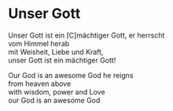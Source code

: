 # Unser Gott

Unser Gott ist ein [C]mächtiger Gott, er herrscht  
vom Himmel herab  
mit Weisheit, Liebe und Kraft,   
unser Gott ist ein mächtiger Gott!

Our God is an awesome God he reigns   
from heaven above  
with wisdom, power and Love  
our God is an awesome God
